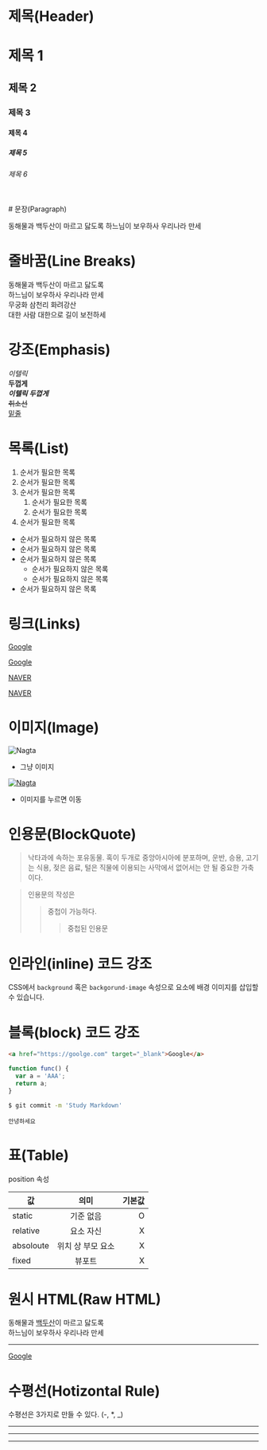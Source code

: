 # 제목(Header)

# 제목 1
## 제목 2
### 제목 3
#### 제목 4
##### 제목 5
###### 제목 6
<br/>
# 문장(Paragraph)

동해물과 백두산이 마르고 닳도록
하느님이 보우하사 우리나라 만세

# 줄바꿈(Line Breaks)

동해물과 백두산이 마르고 닳도록<br/>
하느님이 보우하사 우리나라 만세<br/>
무궁화 삼천리 화려강산<br/>
대한 사람 대한으로 길이 보전하세

# 강조(Emphasis)

_이텔릭_<br/>
**두껍게**<br/>
**_이텔릭 두껍게_**<br/>
~~취소선~~<br/>
<u>밑줄</u>

# 목록(List)

1. 순서가 필요한 목록
1. 순서가 필요한 목록
1. 순서가 필요한 목록
    1. 순서가 필요한 목록
    1. 순서가 필요한 목록
1. 순서가 필요한 목록

- 순서가 필요하지 않은 목록
- 순서가 필요하지 않은 목록
- 순서가 필요하지 않은 목록
    - 순서가 필요하지 않은 목록
    - 순서가 필요하지 않은 목록
- 순서가 필요하지 않은 목록

# 링크(Links)

<a href="https://goolge.com">Google</a>

[Google](https://goolge.com")

<a href="https://goolge.com" title="NAVER로 이동">NAVER</a>

[NAVER](https://goolge.com "NAVER로 이동")

# 이미지(Image)

![Nagta](https://a-z-animals.com/media/2022/02/shutterstock_612419156.jpg)
- 그냥 이미지

[![Nagta](https://a-z-animals.com/media/2022/02/shutterstock_612419156.jpg)](https://a-z-animals.com/media/2022/02/shutterstock_612419156.jpg)
- 이미지를 누르면 이동

# 인용문(BlockQuote)

> 낙타과에 속하는 포유동물.
> 혹이 두개로 중앙아시아에 분포하며, 운반, 승용, 고기는 식용, 젖은 음료, 털은 직물에 이용되는 사막에서 없어서는 안 될 중요한 가축이다.

> 인용문의 작성은
>> 중첩이 가능하다.
>>> 중첩된 인용문

# 인라인(inline) 코드 강조

CSS에서 `background` 혹은 `backgorund-image` 속성으로 요소에 배경 이미지를 삽입할 수 있습니다.

# 블록(block) 코드 강조

```html
<a href="https://goolge.com" target="_blank">Google</a>
```

```javascript
function func() {
  var a = 'AAA';
  return a;
}
```

```bash
$ git commit -m 'Study Markdown'
```

```plaintext
안녕하세요
```

# 표(Table)

position 속성

값 | 의미 | 기본값
--|:--:|--:
static | 기준 없음 | O
relative | 요소 자신 | X
absoloute | 위치 상 부모 요소 | X
fixed | 뷰포트 | X

# 원시 HTML(Raw HTML)

동해물과 <span style ="text-decoration: underline">백두산</span>이 마르고 닳도록<br/> 하느님이 보우하사 우리나라 만세

---

<a href="https://goolge.com">Google</a>

# 수평선(Hotizontal Rule)

수평선은 3가지로 만들 수 있다.
(-, *, _)

---

***
___